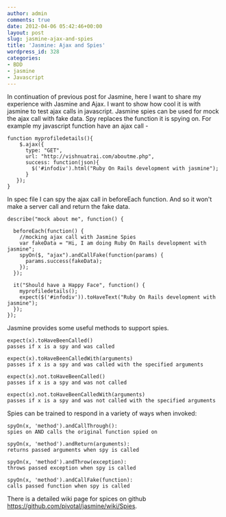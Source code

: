 ```yaml
---
author: admin
comments: true
date: 2012-04-06 05:42:46+00:00
layout: post
slug: jasmine-ajax-and-spies
title: 'Jasmine: Ajax and Spies'
wordpress_id: 328
categories:
- BDD
- jasmine
- Javascript
---
```


In continuation of previous post for Jasmine, here I want to share my experience with Jasmine and Ajax. I want to show how cool it is with jasmine to test ajax calls in javascript. <!--more--> Jasmine spies can be used for mock the ajax call with fake data. Spy replaces the function it is spying on. For example my javascript function have an ajax call -
    
    
    function myprofiledetails(){
        $.ajax({
          type: "GET",
          url: "http://vishnuatrai.com/aboutme.php",
          success: function(json){
            $('#infodiv').html("Ruby On Rails development with jasmine");
          }
       });
    }
    



In spec file I can spy the ajax call in beforeEach function. And so it won't make a server call and return the fake data.

    
    
    describe("mock about me", function() {
    
      beforeEach(function() {
        //mocking ajax call with Jasmine Spies
        var fakeData = "Hi, I am doing Ruby On Rails development with jasmine";
        spyOn($, "ajax").andCallFake(function(params) {
          params.success(fakeData);
        });
      });
    
      it("Should have a Happy Face", function() {
        myprofiledetails();
        expect($('#infodiv')).toHaveText("Ruby On Rails development with jasmine");
      });
    });
    



Jasmine provides some useful methods to support spies. 

    
    
    expect(x).toHaveBeenCalled()
    passes if x is a spy and was called
    
    expect(x).toHaveBeenCalledWith(arguments)
    passes if x is a spy and was called with the specified arguments
    
    expect(x).not.toHaveBeenCalled()                       
    passes if x is a spy and was not called
    
    expect(x).not.toHaveBeenCalledWith(arguments)   
    passes if x is a spy and was not called with the specified arguments
    



Spies can be trained to respond in a variety of ways when invoked:


    
    
    spyOn(x, 'method').andCallThrough():
    spies on AND calls the original function spied on
    
    spyOn(x, 'method').andReturn(arguments):
    returns passed arguments when spy is called
    
    spyOn(x, 'method').andThrow(exception):
    throws passed exception when spy is called
    
    spyOn(x, 'method').andCallFake(function): 
    calls passed function when spy is called
    



There is a detailed wiki page for spices on github https://github.com/pivotal/jasmine/wiki/Spies.
